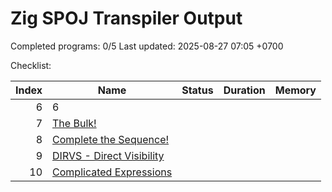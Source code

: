 # Zig SPOJ Transpiler Output

Completed programs: 0/5
Last updated: 2025-08-27 07:05 +0700

Checklist:

| Index | Name | Status | Duration | Memory |
|------:|------|:-----:|---------:|-------:|
| 6 | 6 |   |  |  |
| 7 | [The Bulk!](https://www.spoj.com/problems/BULK/) |   |  |  |
| 8 | [Complete the Sequence!](https://www.spoj.com/problems/CMPLS/) |   |  |  |
| 9 | [DIRVS - Direct Visibility](https://www.spoj.com/problems/DIRVS/) |   |  |  |
| 10 | [Complicated Expressions](https://www.spoj.com/problems/CMEXPR/) |   |  |  |
